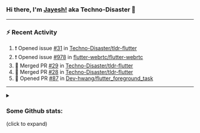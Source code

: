 ### Hi there, I'm [Jayesh!](https://technodisaster.com) aka Techno-Disaster 👋


---

### :zap: Recent Activity

<!--START_SECTION:activity-->
1. ❗️ Opened issue [#31](https://github.com//Techno-Disaster/tldr-flutter/issues/31) in [Techno-Disaster/tldr-flutter](https://github.com//Techno-Disaster/tldr-flutter)
2. ❗️ Opened issue [#978](https://github.com//flutter-webrtc/flutter-webrtc/issues/978) in [flutter-webrtc/flutter-webrtc](https://github.com//flutter-webrtc/flutter-webrtc)
3. 🎉 Merged PR [#29](https://github.com//Techno-Disaster/tldr-flutter/pull/29) in [Techno-Disaster/tldr-flutter](https://github.com//Techno-Disaster/tldr-flutter)
4. 🎉 Merged PR [#28](https://github.com//Techno-Disaster/tldr-flutter/pull/28) in [Techno-Disaster/tldr-flutter](https://github.com//Techno-Disaster/tldr-flutter)
5. 💪 Opened PR [#87](https://github.com//Dev-hwang/flutter_foreground_task/pull/87) in [Dev-hwang/flutter_foreground_task](https://github.com//Dev-hwang/flutter_foreground_task)
<!--END_SECTION:activity-->

---
<details>
<summary><h3>Some Github stats:</h3> (click to expand)</summary>

<a href="https://github.com/anuraghazra/github-readme-stats">
  <img align="center" src="https://github-readme-stats.vercel.app/api?username=Techno-Disaster&include_all_commits=false&count_private=true&show_icons=true&icon_color=f3437a&bg_color=30,f2ffe6,e6ffff" />
</a>

![count](https://komarev.com/ghpvc/?username=Techno-Disaster)

</details>


